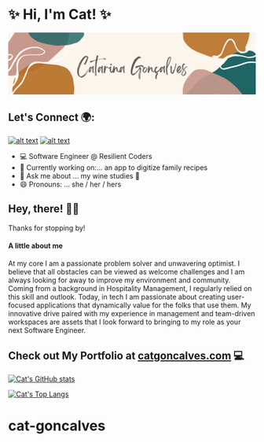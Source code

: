 # ✨ Hi, I'm Cat! ✨
![Personalized Banner](https://github.com/cat-goncalves/portfolio/blob/main/images/portfolio-banner.png)

## Let's Connect 🌍:
<a href="https://www.linkedin.com/in/cat-goncalves"> ![alt text](https://img.shields.io/badge/-LinkedIn-0e76a8?style=plastic&logo=linkedIn)</a>
<a href="https://twitter.com/cgoncalvesdev">![alt text](https://img.shields.io/badge/-Twitter-1DA1F2?style=plastic&logo=Twitter) </a>

- 💻 Software Engineer @ Resilient Coders
- 📲 Currently working on:... an app to digitize family recipes
- 💬 Ask me about ... my wine studies 🍷
- 😄 Pronouns: ... she / her / hers

## Hey, there! 👋🏼 

Thanks for stopping by!

#### A little about me

At my core I am a passionate problem solver and unwavering optimist. I believe that all obstacles can be viewed as welcome challenges and I am always looking for away to improve my environment and community. Coming from a background in Hospitality Management, I regularly relied on this skill and outlook. Today, in tech I am passionate about creating user-focused applications that dynamically value for the folks that use them. My innovative drive paired with my experience in management and team-driven workspaces are assets that I look forward to bringing to my role as your next Software Engineer.


## Check out My Portfolio at [catgoncalves.com](https://slot-machine.catgoncalves.com/) 💻

[![Cat's GitHub stats](https://github-readme-stats.vercel.app/api?username=cat-goncalves)](https://github.com/cat-goncalves/github-readme-stats)
 
[![Cat's Top Langs](https://github-readme-stats.vercel.app/api/top-langs/?username=cat-goncalves&layout=compact)](https://github.com/cat-goncalves/github-readme-stats)


# cat-goncalves
